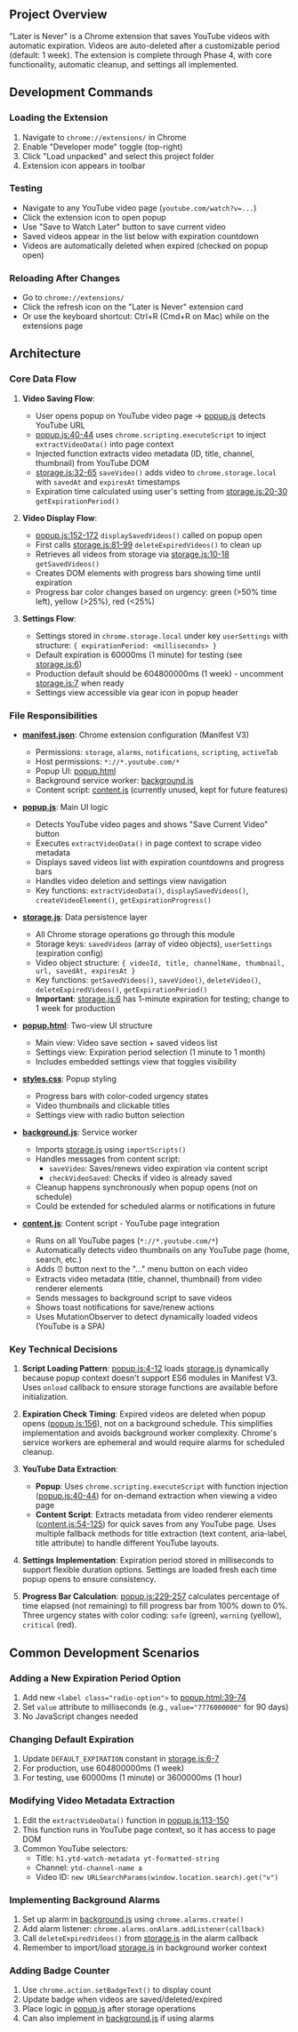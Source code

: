 ## Project Overview

"Later is Never" is a Chrome extension that saves YouTube videos with automatic expiration. Videos are auto-deleted after a customizable period (default: 1 week). The extension is complete through Phase 4, with core functionality, automatic cleanup, and settings all implemented.

## Development Commands

### Loading the Extension
1. Navigate to `chrome://extensions/` in Chrome
2. Enable "Developer mode" toggle (top-right)
3. Click "Load unpacked" and select this project folder
4. Extension icon appears in toolbar

### Testing
- Navigate to any YouTube video page (`youtube.com/watch?v=...`)
- Click the extension icon to open popup
- Use "Save to Watch Later" button to save current video
- Saved videos appear in the list below with expiration countdown
- Videos are automatically deleted when expired (checked on popup open)

### Reloading After Changes
- Go to `chrome://extensions/`
- Click the refresh icon on the "Later is Never" extension card
- Or use the keyboard shortcut: Ctrl+R (Cmd+R on Mac) while on the extensions page

## Architecture

### Core Data Flow

1. **Video Saving Flow**:
   - User opens popup on YouTube video page → [popup.js](popup.js) detects YouTube URL
   - [popup.js:40-44](popup.js#L40-L44) uses `chrome.scripting.executeScript` to inject `extractVideoData()` into page context
   - Injected function extracts video metadata (ID, title, channel, thumbnail) from YouTube DOM
   - [storage.js:32-65](storage.js#L32-L65) `saveVideo()` adds video to `chrome.storage.local` with `savedAt` and `expiresAt` timestamps
   - Expiration time calculated using user's setting from [storage.js:20-30](storage.js#L20-L30) `getExpirationPeriod()`

2. **Video Display Flow**:
   - [popup.js:152-172](popup.js#L152-L172) `displaySavedVideos()` called on popup open
   - First calls [storage.js:81-99](storage.js#L81-L99) `deleteExpiredVideos()` to clean up
   - Retrieves all videos from storage via [storage.js:10-18](storage.js#L10-L18) `getSavedVideos()`
   - Creates DOM elements with progress bars showing time until expiration
   - Progress bar color changes based on urgency: green (>50% time left), yellow (>25%), red (<25%)

3. **Settings Flow**:
   - Settings stored in `chrome.storage.local` under key `userSettings` with structure: `{ expirationPeriod: <milliseconds> }`
   - Default expiration is 60000ms (1 minute) for testing (see [storage.js:6](storage.js#L6))
   - Production default should be 604800000ms (1 week) - uncomment [storage.js:7](storage.js#L7) when ready
   - Settings view accessible via gear icon in popup header

### File Responsibilities

- **[manifest.json](manifest.json)**: Chrome extension configuration (Manifest V3)
  - Permissions: `storage`, `alarms`, `notifications`, `scripting`, `activeTab`
  - Host permissions: `*://*.youtube.com/*`
  - Popup UI: [popup.html](popup.html)
  - Background service worker: [background.js](background.js)
  - Content script: [content.js](content.js) (currently unused, kept for future features)

- **[popup.js](popup.js)**: Main UI logic
  - Detects YouTube video pages and shows "Save Current Video" button
  - Executes `extractVideoData()` in page context to scrape video metadata
  - Displays saved videos list with expiration countdowns and progress bars
  - Handles video deletion and settings view navigation
  - Key functions: `extractVideoData()`, `displaySavedVideos()`, `createVideoElement()`, `getExpirationProgress()`

- **[storage.js](storage.js)**: Data persistence layer
  - All Chrome storage operations go through this module
  - Storage keys: `savedVideos` (array of video objects), `userSettings` (expiration config)
  - Video object structure: `{ videoId, title, channelName, thumbnail, url, savedAt, expiresAt }`
  - Key functions: `getSavedVideos()`, `saveVideo()`, `deleteVideo()`, `deleteExpiredVideos()`, `getExpirationPeriod()`
  - **Important**: [storage.js:6](storage.js#L6) has 1-minute expiration for testing; change to 1 week for production

- **[popup.html](popup.html)**: Two-view UI structure
  - Main view: Video save section + saved videos list
  - Settings view: Expiration period selection (1 minute to 1 month)
  - Includes embedded settings view that toggles visibility

- **[styles.css](styles.css)**: Popup styling
  - Progress bars with color-coded urgency states
  - Video thumbnails and clickable titles
  - Settings view with radio button selection

- **[background.js](background.js)**: Service worker
  - Imports [storage.js](storage.js) using `importScripts()`
  - Handles messages from content script:
    - `saveVideo`: Saves/renews video expiration via content script
    - `checkVideoSaved`: Checks if video is already saved
  - Cleanup happens synchronously when popup opens (not on schedule)
  - Could be extended for scheduled alarms or notifications in future

- **[content.js](content.js)**: Content script - YouTube page integration
  - Runs on all YouTube pages (`*://*.youtube.com/*`)
  - Automatically detects video thumbnails on any YouTube page (home, search, etc.)
  - Adds ⏰ button next to the "..." menu button on each video
  - Extracts video metadata (title, channel, thumbnail) from video renderer elements
  - Sends messages to background script to save videos
  - Shows toast notifications for save/renew actions
  - Uses MutationObserver to detect dynamically loaded videos (YouTube is a SPA)

### Key Technical Decisions

1. **Script Loading Pattern**: [popup.js:4-12](popup.js#L4-L12) loads [storage.js](storage.js) dynamically because popup context doesn't support ES6 modules in Manifest V3. Uses `onload` callback to ensure storage functions are available before initialization.

2. **Expiration Check Timing**: Expired videos are deleted when popup opens ([popup.js:156](popup.js#L156)), not on a background schedule. This simplifies implementation and avoids background worker complexity. Chrome's service workers are ephemeral and would require alarms for scheduled cleanup.

3. **YouTube Data Extraction**:
   - **Popup**: Uses `chrome.scripting.executeScript` with function injection ([popup.js:40-44](popup.js#L40-L44)) for on-demand extraction when viewing a video page
   - **Content Script**: Extracts metadata from video renderer elements ([content.js:54-125](content.js#L54-L125)) for quick saves from any YouTube page. Uses multiple fallback methods for title extraction (text content, aria-label, title attribute) to handle different YouTube layouts.

4. **Settings Implementation**: Expiration period stored in milliseconds to support flexible duration options. Settings are loaded fresh each time popup opens to ensure consistency.

5. **Progress Bar Calculation**: [popup.js:229-257](popup.js#L229-L257) calculates percentage of time elapsed (not remaining) to fill progress bar from 100% down to 0%. Three urgency states with color coding: `safe` (green), `warning` (yellow), `critical` (red).

## Common Development Scenarios

### Adding a New Expiration Period Option
1. Add new `<label class="radio-option">` to [popup.html:39-74](popup.html#L39-L74)
2. Set `value` attribute to milliseconds (e.g., `value="7776000000"` for 90 days)
3. No JavaScript changes needed

### Changing Default Expiration
1. Update `DEFAULT_EXPIRATION` constant in [storage.js:6-7](storage.js#L6-L7)
2. For production, use 604800000ms (1 week)
3. For testing, use 60000ms (1 minute) or 3600000ms (1 hour)

### Modifying Video Metadata Extraction
1. Edit the `extractVideoData()` function in [popup.js:113-150](popup.js#L113-L150)
2. This function runs in YouTube page context, so it has access to page DOM
3. Common YouTube selectors:
   - Title: `h1.ytd-watch-metadata yt-formatted-string`
   - Channel: `ytd-channel-name a`
   - Video ID: `new URLSearchParams(window.location.search).get("v")`

### Implementing Background Alarms
1. Set up alarm in [background.js](background.js) using `chrome.alarms.create()`
2. Add alarm listener: `chrome.alarms.onAlarm.addListener(callback)`
3. Call `deleteExpiredVideos()` from [storage.js](storage.js) in the alarm callback
4. Remember to import/load [storage.js](storage.js) in background worker context

### Adding Badge Counter
1. Use `chrome.action.setBadgeText()` to display count
2. Update badge when videos are saved/deleted/expired
3. Place logic in [popup.js](popup.js) after storage operations
4. Can also implement in [background.js](background.js) if using alarms
